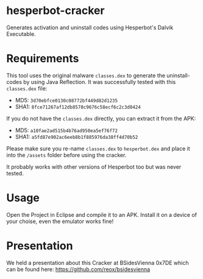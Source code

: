 hesperbot-cracker
=================

Generates activation and uninstall codes using Hesperbot's Dalvik Executable.

Requirements
===========
This tool  uses the original malware `classes.dex` to generate the uninstall-codes by using Java Reflection.
It was successfully tested with this `classes.dex` file:

* MD5: `3d70ebfce0130c08772bf449d82d1235`
* SHA1: `8fce71267af12db8578c9676c58ecf6c2c3d0424`

If you do not have the `classes.dex` directly, you can extract it from the APK:

* MD5: `a10fae2ad515b4b76ad950ea5ef76f72`
* SHA1: `a5fd87e902ac6eeb8b1f885976da38ff4d70b52`

Please make sure you re-name `classes.dex` to `hesperbot.dex` and place it into the `/assets` folder before using the cracker.

It probably works with other versions of Hesperbot too but was never tested.

Usage
=====

Open the Project in Eclipse and compile it to an APK. Install it on a device of your choise, even the emulator works fine!


Presentation
============

We held a presentation about this Cracker at BSidesVienna 0x7DE which can be
found here: https://github.com/reox/bsidesvienna
